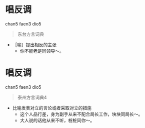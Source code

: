 # 唱反调
chan5 faen3 dio5
> 东台方言词典
- ［喻］提出相反的主张
  - 你不能老是同领导～。

# 唱反调
chan5 faen3 dio5
> 泰州方言词典4
- 比喻发表对立的言论或者采取对立的措施
  - 这个人品行差，身为副手从来不配合局长工作，块块同局长～。
  - 大人说的话他从来不听，桩桩同你～。
